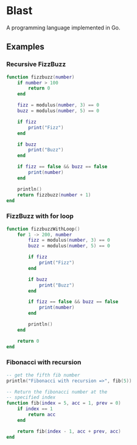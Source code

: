 # Blast
A programming language implemented in Go.

## Examples
### Recursive FizzBuzz
```lua
function fizzbuzz(number)
	if number > 100
		return 0
	end

	fizz = modulus(number, 3) == 0
	buzz = modulus(number, 5) == 0

	if fizz
		print("Fizz")
	end

	if buzz
		print("Buzz")
	end

	if fizz == false && buzz == false
		print(number)
	end

	println()
	return fizzbuzz(number + 1)
end
```

### FizzBuzz with for loop
```lua
function fizzbuzzWithLoop()
	for 1 -> 200, number
		fizz = modulus(number, 3) == 0
		buzz = modulus(number, 5) == 0

		if fizz
			print("Fizz")
		end

		if buzz
			print("Buzz")
		end

		if fizz == false && buzz == false
			print(number)
		end

		println()
	end

	return 0
end
```

### Fibonacci with recursion
```lua
-- get the fifth fib number
println("Fibonacci with recursion =>", fib(5))

-- Return the fibonacci number at the 
-- specified index
function fib(index = 5, acc = 1, prev = 0)
	if index == 1 
		return acc
	end

	return fib(index - 1, acc + prev, acc)
end	
```
